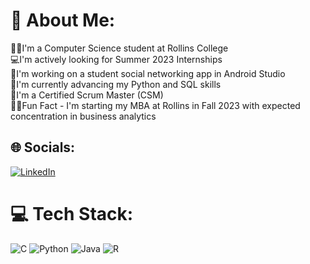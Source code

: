 # 💫 About Me:
👨‍💻I'm a Computer Science student at Rollins College<br>
💻I'm actively looking for Summer 2023 Internships<br>
📲I'm working on a student social networking app in Android Studio<br>
🐍I'm currently advancing my Python and SQL skills<br>
🏉I'm a Certified Scrum Master (CSM)<br>
👨‍💼Fun Fact - I'm starting my MBA at Rollins in Fall 2023 with expected concentration in business analytics


## 🌐 Socials:
[![LinkedIn](https://img.shields.io/badge/LinkedIn-%230077B5.svg?logo=linkedin&logoColor=white)](https://linkedin.com/in/rowanrichter) 

# 💻 Tech Stack:
![C](https://img.shields.io/badge/c-%2300599C.svg?style=for-the-badge&logo=c&logoColor=white) ![Python](https://img.shields.io/badge/python-3670A0?style=for-the-badge&logo=python&logoColor=ffdd54) ![Java](https://img.shields.io/badge/java-%23ED8B00.svg?style=for-the-badge&logo=java&logoColor=white) ![R](https://img.shields.io/badge/r-%23276DC3.svg?style=for-the-badge&logo=r&logoColor=white)
